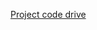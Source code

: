 [Project code drive](https://drive.google.com/file/d/1l--T_20H5PEarxxgbKELlfGE0UnaIGhr/view?usp=sharing)